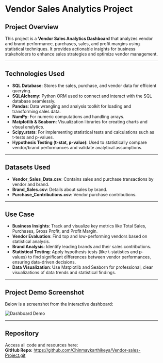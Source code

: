 # Vendor Sales Analytics Project

## Project Overview

This project is a **Vendor Sales Analytics Dashboard** that analyzes vendor and brand performance, purchases, sales, and profit margins using statistical techniques. It provides actionable insights for business stakeholders to enhance sales strategies and optimize vendor management.

---

## Technologies Used

- **SQL Database**: Stores the sales, purchase, and vendor data for efficient querying.
- **SQLAlchemy**: Python ORM used to connect and interact with the SQL database seamlessly.
- **Pandas**: Data wrangling and analysis toolkit for loading and transforming sales data.
- **NumPy**: For numeric computations and handling arrays.
- **Matplotlib & Seaborn**: Visualization libraries for creating charts and visual analytics.
- **Scipy.stats**: For implementing statistical tests and calculations such as t-tests and p-values.
- **Hypothesis Testing (t-stat, p-value)**: Used to statistically compare vendor/brand performances and validate analytical assumptions.

---

## Datasets Used

- **Vendor_Sales_Data.csv**: Contains sales and purchase transactions by vendor and brand.
- **Brand_Sales.csv**: Details about sales by brand.
- **Purchase_Contributions.csv**: Vendor purchase contributions.

---

## Use Case

- **Business Insights**: Track and visualize key metrics like Total Sales, Purchases, Gross Profit, and Profit Margin.
- **Vendor Evaluation**: Find top and low-performing vendors based on statistical analysis.
- **Brand Analysis**: Identify leading brands and their sales contributions.
- **Statistical Testing**: Apply hypothesis tests (like t-statistics and p-values) to find significant differences between vendor performances, ensuring data-driven decisions.
- **Data Visualization**: Use Matplotlib and Seaborn for professional, clear visualizations of data trends and statistical findings.

---

## Project Demo Screenshot

Below is a screenshot from the interactive dashboard:

![Dashboard Demo](Screenshot-2025-08-10-114958.jpg)

---

## Repository

Access all code and resources here:  
**GitHub Repo:** https://github.com/Chinmaykarthikeya/Vendor-sales-Project.git
